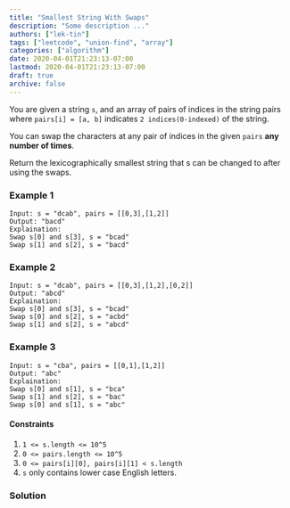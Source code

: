 ```yaml
---
title: "Smallest String With Swaps"
description: "Some description ..."
authors: ["lek-tin"]
tags: ["leetcode", "union-find", "array"]
categories: ["algorithm"]
date: 2020-04-01T21:23:13-07:00
lastmod: 2020-04-01T21:23:13-07:00
draft: true
archive: false
---
```


You are given a string `s`, and an array of pairs of indices in the string pairs where `pairs[i] = [a, b]` indicates `2 indices(0-indexed)` of the string.  

You can swap the characters at any pair of indices in the given `pairs` **any number of times**.  

Return the lexicographically smallest string that s can be changed to after using the swaps.  

### Example 1

```
Input: s = "dcab", pairs = [[0,3],[1,2]]
Output: "bacd"
Explaination: 
Swap s[0] and s[3], s = "bcad"
Swap s[1] and s[2], s = "bacd"
```

### Example 2

```
Input: s = "dcab", pairs = [[0,3],[1,2],[0,2]]
Output: "abcd"
Explaination: 
Swap s[0] and s[3], s = "bcad"
Swap s[0] and s[2], s = "acbd"
Swap s[1] and s[2], s = "abcd"
```

### Example 3

```
Input: s = "cba", pairs = [[0,1],[1,2]]
Output: "abc"
Explaination: 
Swap s[0] and s[1], s = "bca"
Swap s[1] and s[2], s = "bac"
Swap s[0] and s[1], s = "abc"
```

#### Constraints

1. `1 <= s.length <= 10^5`
2. `0 <= pairs.length <= 10^5`
3. `0 <= pairs[i][0], pairs[i][1] < s.length`
4. `s` only contains lower case English letters.

### Solution

```python

```
